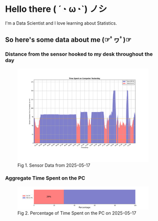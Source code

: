 
# Hello there ( ´◔ ω◔`) ノシ

I'm a Data Scientist and I love learning about Statistics.

## So here's some data about me (☞ﾟヮﾟ)☞


### Distance from the sensor hooked to my desk throughout the day
<figure>
  <picture>
    <source media="(prefers-color-scheme: dark)" srcset="Pi/readme/graphs/lineplot/dark-plot-2025-05-17.png">
    <source media="(prefers-color-scheme: light)" srcset="Pi/readme/graphs/lineplot/light-plot-2025-05-17.png">
    <img alt="Shows a black logo in light color mode and a white one in dark color mode." src="Pi/readme/graphs/lineplot/light-plot-2025-05-17.png">
  </picture>
  <figcaption>Fig 1. Sensor Data from 2025-05-17</figcaption>
</figure>



### Aggregate Time Spent on the PC
<figure>
  <picture>
    <source media="(prefers-color-scheme: dark)" srcset="Pi/readme/graphs/barplot/dark-plot-2025-05-17.png">
    <source media="(prefers-color-scheme: light)" srcset="Pi/readme/graphs/barplot/light-plot-2025-05-17.png">
    <img alt="Shows a black logo in light color mode and a white one in dark color mode." src="Pi/readme/graphs/barplot/light-plot-2025-05-17.png">
  </picture>
  <figcaption>Fig 2. Percentage of Time Spent on the PC on 2025-05-17</figcaption>
</figure>
